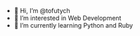 - 👋 Hi, I’m @tofutych
- 👀 I’m interested in Web Development 
- 🌱 I’m currently learning Python and Ruby

<!---
tofutych/tofutych is a ✨ special ✨ repository because its `README.md` (this file) appears on your GitHub profile.
You can click the Preview link to take a look at your changes.
--->
